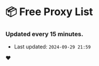 # :package: Free Proxy List
### Updated every 15 minutes.

- Last updated: `2024-09-29 21:59`

:heart:
